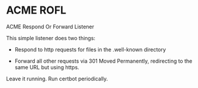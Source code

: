 # ACME ROFL

ACME Respond Or Forward Listener

This simple listener does two things:

 * Respond to http requests for files in the .well-known directory

 * Forward all other requests via 301 Moved Permanently, redirecting
   to the same URL but using https.

Leave it running.  Run certbot periodically.
